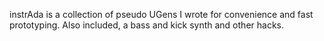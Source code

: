 instrAda is a collection of pseudo UGens I wrote for convenience and fast prototyping. Also included, a bass and kick synth and other hacks.
